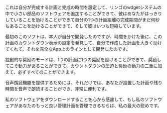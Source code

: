 これは自分が完成する計画と完成の時間を設定して、リンゴのwdgetシステムの中で小さい部品のソフトウェアを追加することができて、彼はあなたがはっきりしていることを助けることができて自分の1つの計画距離の完成期間がまだ何秒もあることを助けることができて、そして彼はいつも短縮しています。



最初のこのソフトは、本人が自分で開発したのですが、時間をかけた後に、この計画のカウントダウン表示の設定を発見して、自分で作成した計画を大きく助けてくれて、それを完全なApp上のラインとして開発したのです。



独創的な奨励のモードは、1つの計画に1つの奨励を設けることができて、奨励してこそ動力があることができて、カウントダウンの圧迫と奨励の動力の二重に加えて、必ずすべてのことができます。



音声朗読機能を提供するためには、それだけでは、あなたが設置した計画や残り時間を音声で朗読することができ、非常に便利です。



私のソフトウェアをダウンロードすることを心から感謝して、もし私のソフトウェアがあなたのもっと良い管理計画を管理できるならば、私の最大の慰めです。

